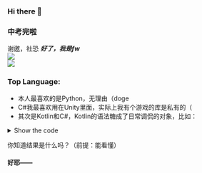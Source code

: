 ### Hi there 👋

### 中考完啦
谢邀，社恐
***好了，我是fw***  
![](https://github-readme-stats.vercel.app/api?username=awesomehhhhh&show_icons=true&icon_color=CE1D2D&text_color=718096&bg_color=ffffff)  
![](https://visitor-badge.glitch.me/badge?page_id=awesomehhhhh)  

### Top Language:

- 本人最喜欢的是Python，无理由（doge
- C#我最喜欢用在Unity里面，实际上我有个游戏的库是私有的（
- 其次是Kotlin和C#，Kotlin的语法糖成了日常调侃的对象，比如：
<details>
<summary>Show the code</summary>

```kotlin
var i: Int? = 44
var result: Type? = null
enum class Type{A,B,C,OTHER}
fun KOTLIN(): Type? {
     fun Type.toInt():Int? = when(this){Type.A->1;Type.B->2;Type.C->3;else->null}
     fun Int.toType():Type = if (i?.toString()?.startsWith("4")!!) Type.A else Type.OTHER
     fun resultToType(i:Int?, ex:Boolean, func: (Int?) -> Type?) { if(ex)result=func(i) }
     return try{
        val t=Type.A.toInt()
        do i = i?.plus(2)while(i!! >=50)
        for(fori in 1..10 step 5) i = i?.plus(fori)
        for(forj in 10 downTo 1 step 5) i = i?.minus((forj*0.5).toInt())
        if(i!! >=100)TODO("?")
        resultToType(i,i.toString().drop(i?.toString()?.length!!-1).startsWith('1')) {
            return@resultToType if(i?:Int.MAX_VALUE == Int.MAX_VALUE ) null else i?.toType()
        }
        t?.plus(i!!)?.toType()
    }
    catch (e:NotImplementedError) {null}
}
fun main(){print("RESULT: ${KOTLIN()} is result")}
```

</details>

你知道结果是什么吗？（前提：能看懂）
#### 好耶——

